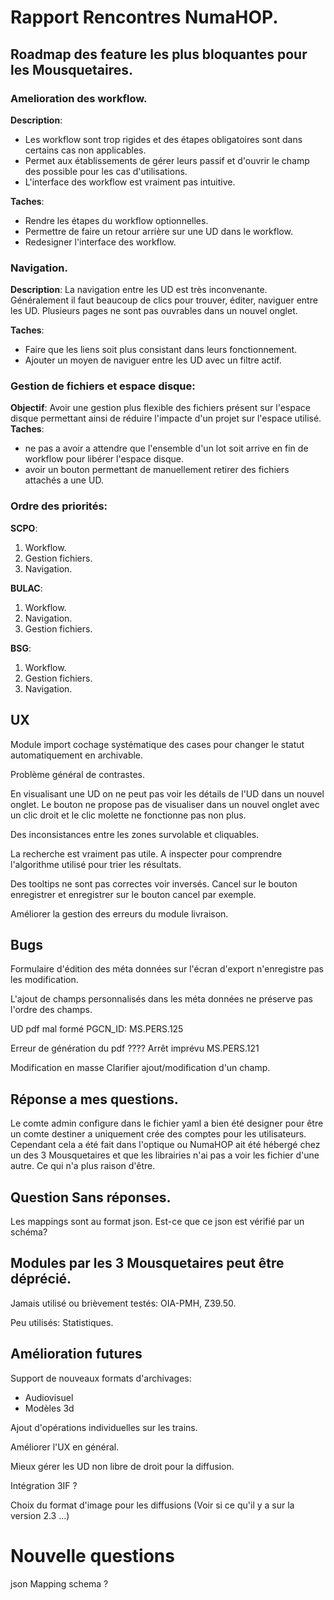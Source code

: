 
# Rapport Rencontres NumaHOP.
## Roadmap des feature les plus bloquantes pour les Mousquetaires.
### Amelioration des workflow.
**Description**: 
- Les workflow sont trop rigides et des étapes obligatoires sont dans certains cas non applicables.
- Permet aux établissements de gérer leurs passif et d'ouvrir le champ des possible pour les cas d'utilisations.
- L'interface des workflow est vraiment pas intuitive.

**Taches**:
- Rendre les étapes du workflow optionnelles.
- Permettre de faire un retour arrière sur une UD dans le workflow.
- Redesigner l'interface des workflow.

### Navigation.
**Description**: La navigation entre les UD est très inconvenante. Généralement il faut beaucoup de clics pour trouver, éditer, naviguer entre les UD. Plusieurs pages ne sont pas ouvrables dans un nouvel onglet.

**Taches**:
- Faire que les liens soit plus consistant dans leurs fonctionnement.
- Ajouter un moyen de naviguer entre les UD avec un filtre actif.

### Gestion de fichiers et espace disque:
**Objectif**: Avoir une gestion plus flexible des fichiers présent sur l'espace disque permettant ainsi de réduire l'impacte d'un projet sur l'espace utilisé. 
**Taches**: 
- ne pas a avoir a attendre que l'ensemble d'un lot soit arrive en fin de workflow pour libérer l'espace disque.
- avoir un bouton permettant de manuellement retirer des fichiers attachés a une UD.

### Ordre des priorités:
**SCPO**:
1. Workflow.
1. Gestion fichiers.
1. Navigation.

**BULAC**:
1. Workflow.
1. Navigation.
1. Gestion fichiers.

**BSG**:
1. Workflow.
1. Gestion fichiers.
1. Navigation.

## UX
Module import cochage systématique des cases pour changer le statut automatiquement en archivable.

Problème général de contrastes.

En visualisant une UD on ne peut pas voir les détails de l'UD dans un nouvel onglet.
Le bouton ne propose pas de visualiser dans un nouvel onglet avec un clic droit et le clic molette ne fonctionne pas non plus.

Des inconsistances entre les zones survolable et cliquables.

La recherche est vraiment pas utile. A inspecter pour comprendre l'algorithme utilisé pour trier les résultats.

Des tooltips ne sont pas correctes voir inversés.
Cancel sur le bouton enregistrer et enregistrer sur le bouton cancel par exemple.

Améliorer la gestion des erreurs du module livraison.

## Bugs

Formulaire d'édition des méta données sur l'écran d'export n'enregistre pas les modification.

L'ajout de champs personnalisés dans les méta données ne préserve pas l'ordre des champs.

UD pdf mal formé PGCN_ID: MS.PERS.125 

Erreur de génération du pdf ???? Arrêt imprévu MS.PERS.121

Modification en masse Clarifier ajout/modification d'un champ.

## Réponse a mes questions.
Le comte admin configure dans le fichier yaml a bien été designer pour être un comte destiner a uniquement crée des comptes pour les utilisateurs. Cependant cela a été fait dans l'optique ou NumaHOP ait été hébergé chez un des 3 Mousquetaires et que les librairies n'ai pas a voir les fichier d'une autre. Ce qui n'a plus raison d'être.

## Question Sans réponses.
Les mappings sont au format json. Est-ce que ce json est vérifié par un schéma?

## Modules par les 3 Mousquetaires peut être déprécié.
Jamais utilisé ou brièvement testés: OIA-PMH, Z39.50.

Peu utilisés: Statistiques.

## Amélioration futures
Support de nouveaux formats d'archivages:
- Audiovisuel
- Modèles 3d

Ajout d'opérations individuelles sur les trains.

Améliorer l'UX en général.

Mieux gérer les UD non libre de droit pour la diffusion.

Intégration 3IF ?

Choix du format d'image pour les diffusions (Voir si ce qu'il y a sur la version 2.3 ...)

# Nouvelle questions
json Mapping schema ?
